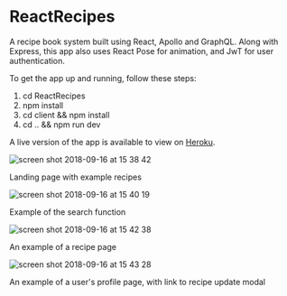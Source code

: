 # ReactRecipes

A recipe book system built using React, Apollo and GraphQL. Along with Express, this app also uses React Pose for animation, and JwT for user authentication.

To get the app up and running, follow these steps:

1) cd ReactRecipes
2) npm install
3) cd client && npm install
4) cd .. && npm run dev

A live version of the app is available to view on [Heroku](https://secure-refuge-88326.herokuapp.com/).



![screen shot 2018-09-16 at 15 38 42](https://user-images.githubusercontent.com/25869284/45597604-c1bf4100-b9c6-11e8-9f50-29632fe4ce09.png)

Landing page with example recipes



![screen shot 2018-09-16 at 15 40 19](https://user-images.githubusercontent.com/25869284/45597608-dc91b580-b9c6-11e8-9119-cde78a86371f.png)

Example of the search function


![screen shot 2018-09-16 at 15 42 38](https://user-images.githubusercontent.com/25869284/45597634-2c707c80-b9c7-11e8-8dca-fe687e5bfbf5.png)

An example of a recipe page



![screen shot 2018-09-16 at 15 43 28](https://user-images.githubusercontent.com/25869284/45597646-5629a380-b9c7-11e8-935a-9db5e11b8838.png)

An example of a user's profile page, with link to recipe update modal